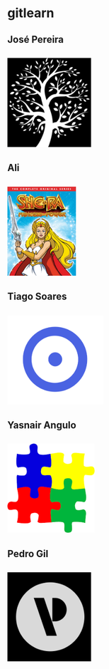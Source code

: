 # gitlearn

## José Pereira
## <img src="icons/jose.jpeg" height="200px" title="José Pereira">

## Ali
## <img src="icons/she ra.jpg" height="200px" title="Ali">

## Tiago Soares
## <img src="icons/image.jpg" height="200px" title="TiagoSoares">

## Yasnair Angulo
## <img src="icons/yasnair.jpeg" height="200px" title="Yasnair Angulo">

## Pedro Gil
## <img src="icons/pedro_icon.jpg" height="200px" title="Pedro Gil">

